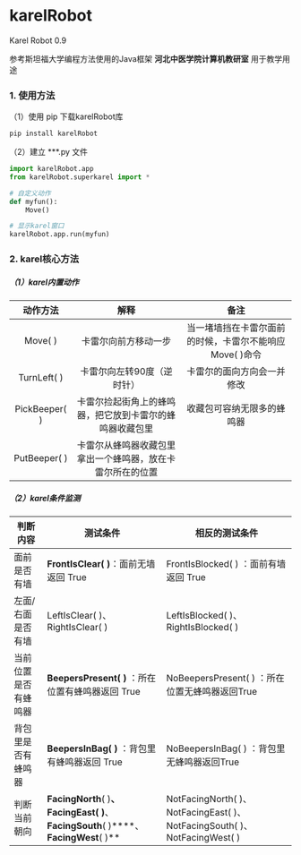 # karelRobot

Karel Robot 0.9  

参考斯坦福大学编程方法使用的Java框架
**河北中医学院计算机教研室** 用于教学用途

### 1. 使用方法

（1）使用 pip 下载karelRobot库

```python
pip install karelRobot
```

（2）建立 ***.py 文件

```python
import karelRobot.app
from karelRobot.superkarel import *

# 自定义动作
def myfun():
    Move()

# 显示karel窗口
karelRobot.app.run(myfun)
```

### 2. karel核心方法

##### （1）karel内置动作

|   动作方法    |                            解释                            |                           备注                           |
| :-----------: | :--------------------------------------------------------: | :------------------------------------------------------: |
|    Move( )    |                    卡雷尔向前方移动一步                    | 当一堵墙挡在卡雷尔面前的时候，卡雷尔不能响应 Move( )命令 |
|  TurnLeft( )  |                 卡雷尔向左转90度（逆时针）                 |                卡雷尔的面向方向会一并修改                |
| PickBeeper( ) |  卡雷尔捡起街角上的蜂鸣器，把它放到卡雷尔的蜂鸣器收藏包里  |                收藏包可容纳无限多的蜂鸣器                |
| PutBeeper( )  | 卡雷尔从蜂鸣器收藏包里拿出一个蜂鸣器，放在卡雷尔所在的位置 |                                                          |

##### （2）karel条件监测

| **判断内容**         | **测试条件**                                                 | **相反的测试条件**                                           |
| -------------------- | ------------------------------------------------------------ | ------------------------------------------------------------ |
| 面前是否有墙         | **FrontIsClear( )**：面前无墙返回   True                     | FrontIsBlocked( )   ：面前有墙返回   True                    |
| 左面/右面是否有墙    | LeftIsClear( )、RightIsClear( )                              | LeftIsBlocked( )、RightIsBlocked( )                          |
| 当前位置是否有蜂鸣器 | **BeepersPresent( )** ：所在位置有蜂鸣器返回   True          | NoBeepersPresent( )   ：所在位置无蜂鸣器返回True             |
| 背包里是否有蜂鸣器   | **BeepersInBag( )** ：背包里有蜂鸣器返回   True              | NoBeepersInBag( )   ：背包里无蜂鸣器返回True                 |
| 判断当前朝向         | **FacingNorth**( )****、****FacingEast****( )****、****FacingSouth****( )****、****FacingWest****( )** | NotFacingNorth( )、NotFacingEast( )、NotFacingSouth( )、NotFacingWest( ) |





